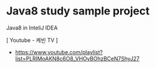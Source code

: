 <h1>Java8 study sample project</h1>

Java8 in InteliJ IDEA

[ Youtube - 케빈 TV ]
- https://www.youtube.com/playlist?list=PLRIMoAKN8c6O8_VHOyBOhzBCeN7ShyJ27
